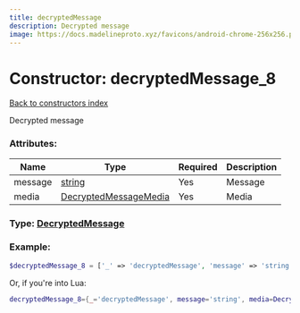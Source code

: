 ```yaml
---
title: decryptedMessage
description: Decrypted message
image: https://docs.madelineproto.xyz/favicons/android-chrome-256x256.png
---
```

# Constructor: decryptedMessage\_8  
[Back to constructors index](index.md)



Decrypted message

### Attributes:

| Name     |    Type       | Required | Description |
|----------|---------------|----------|-------------|
|message|[string](../types/string.md) | Yes|Message|
|media|[DecryptedMessageMedia](../types/DecryptedMessageMedia.md) | Yes|Media|



### Type: [DecryptedMessage](../types/DecryptedMessage.md)


### Example:

```php
$decryptedMessage_8 = ['_' => 'decryptedMessage', 'message' => 'string', 'media' => DecryptedMessageMedia];
```  


Or, if you're into Lua:

```lua
decryptedMessage_8={_='decryptedMessage', message='string', media=DecryptedMessageMedia}

```


